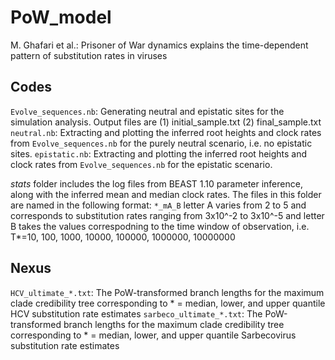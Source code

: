 # PoW_model

M. Ghafari et al.: Prisoner of War dynamics explains the time-dependent pattern of substitution rates in viruses


## Codes

`Evolve_sequences.nb`: Generating neutral and epistatic sites for the simulation analysis. 
Output files are (1) initial_sample.txt (2) final_sample.txt 
`neutral.nb`: Extracting and plotting the inferred root heights and clock rates from `Evolve_sequences.nb` for the purely neutral scenario, i.e. no epistatic sites. 
`epistatic.nb`: Extracting and plotting the inferred root heights and clock rates from `Evolve_sequences.nb` for the epistatic scenario.

*stats* folder includes the log files from BEAST 1.10 parameter inference, along with the inferred mean and median clock rates.
The files in this folder are named in the following format: `*_mA_B` letter A varies from 2 to 5 and corresponds to substitution rates ranging from 3x10^-2 to 3x10^-5 and letter B takes the values correspodning to the time window of observation, i.e. T*=10, 100, 1000, 10000, 100000, 1000000, 10000000

## Nexus

`HCV_ultimate_*.txt`: The PoW-transformed branch lengths for the maximum clade credibility tree corresponding to * = median, lower, and upper quantile HCV substitution rate estimates
`sarbeco_ultimate_*.txt`: The PoW-transformed branch lengths for the maximum clade credibility tree corresponding to * = median, lower, and upper quantile Sarbecovirus substitution rate estimates